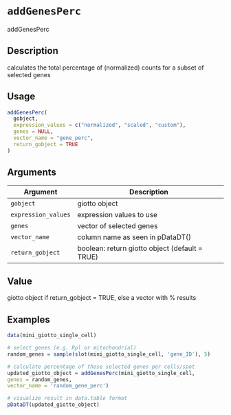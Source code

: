# `addGenesPerc`

addGenesPerc


## Description

calculates the total percentage of (normalized) counts for a subset of selected genes


## Usage

```r
addGenesPerc(
  gobject,
  expression_values = c("normalized", "scaled", "custom"),
  genes = NULL,
  vector_name = "gene_perc",
  return_gobject = TRUE
)
```


## Arguments

Argument      |Description
------------- |----------------
`gobject`     |     giotto object
`expression_values`     |     expression values to use
`genes`     |     vector of selected genes
`vector_name`     |     column name as seen in pDataDT()
`return_gobject`     |     boolean: return giotto object (default = TRUE)


## Value

giotto object if return_gobject = TRUE, else a vector with % results


## Examples

```r
data(mini_giotto_single_cell)

# select genes (e.g. Rpl or mitochondrial)
random_genes = sample(slot(mini_giotto_single_cell, 'gene_ID'), 5)

# calculate percentage of those selected genes per cells/spot
updated_giotto_object = addGenesPerc(mini_giotto_single_cell,
genes = random_genes,
vector_name = 'random_gene_perc')

# visualize result in data.table format
pDataDT(updated_giotto_object)
```


